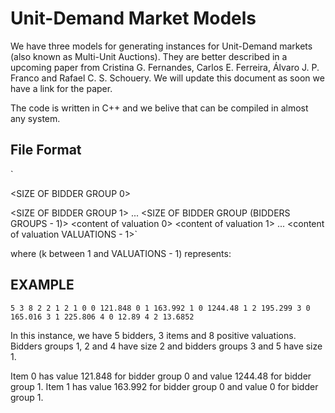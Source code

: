 Unit-Demand Market Models
=========================

We have three models for generating instances for Unit-Demand markets (also known as Multi-Unit Auctions). They are better described in a upcoming paper from Cristina G. Fernandes, Carlos E. Ferreira, Álvaro J. P. Franco and Rafael C. S. Schouery. We will update this document as soon we have a link for the paper.

The code is written in C++ and we belive that can be compiled in almost any system. 

File Format
-----------

`<BIDDERS GROUPS> <ITEMS> <VALUATIONS>

<SIZE OF BIDDER GROUP 0>
	
<SIZE OF BIDDER GROUP 1>
...
<SIZE OF BIDDER GROUP (BIDDERS GROUPS - 1)>	
<content of valuation 0>
<content of valuation 1>
...	
<content of valuation VALUATIONS - 1>`

where <content of valuation k> (k between 1 and VALUATIONS - 1) represents:
<BIDDER GROUP> <ITEM> <VALUE>

EXAMPLE
-------

`5 3 8
2
2
1
2
1
0 0 121.848
0 1 163.992
1 0 1244.48
1 2 195.299
3 0 165.016
3 1 225.806
4 0 12.89
4 2 13.6852`

In this instance, we have 5 bidders, 3 items and 8 positive valuations. Bidders groups 1, 2 and 4 have size 2 and bidders groups 3 and 5 have size 1.

Item 0 has value 121.848 for bidder group 0 and value 1244.48 for bidder group 1. Item 1 has value 163.992 for bidder group 0 and value 0 for bidder group 1.
